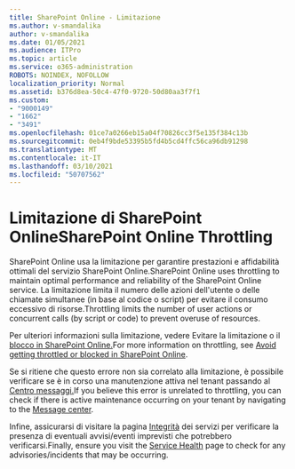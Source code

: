 ```yaml
---
title: SharePoint Online - Limitazione
ms.author: v-smandalika
author: v-smandalika
ms.date: 01/05/2021
ms.audience: ITPro
ms.topic: article
ms.service: o365-administration
ROBOTS: NOINDEX, NOFOLLOW
localization_priority: Normal
ms.assetid: b376d8ea-50c4-47f0-9720-50d80aa3f7f1
ms.custom:
- "9000149"
- "1662"
- "3491"
ms.openlocfilehash: 01ce7a0266eb15a04f70826cc3f5e135f384c13b
ms.sourcegitcommit: 0eb4f9bde53395b5fd4b5cd4ffc56ca96db91298
ms.translationtype: MT
ms.contentlocale: it-IT
ms.lasthandoff: 03/10/2021
ms.locfileid: "50707562"
---
```

# <a name="sharepoint-online-throttling"></a><span data-ttu-id="32287-102">Limitazione di SharePoint Online</span><span class="sxs-lookup"><span data-stu-id="32287-102">SharePoint Online Throttling</span></span>

<span data-ttu-id="32287-103">SharePoint Online usa la limitazione per garantire prestazioni e affidabilità ottimali del servizio SharePoint Online.</span><span class="sxs-lookup"><span data-stu-id="32287-103">SharePoint Online uses throttling to maintain optimal performance and reliability of the SharePoint Online service.</span></span> <span data-ttu-id="32287-104">La limitazione limita il numero delle azioni dell'utente o delle chiamate simultanee (in base al codice o script) per evitare il consumo eccessivo di risorse.</span><span class="sxs-lookup"><span data-stu-id="32287-104">Throttling limits the number of user actions or concurrent calls (by script or code) to prevent overuse of resources.</span></span> 

<span data-ttu-id="32287-105">Per ulteriori informazioni sulla limitazione, vedere Evitare la limitazione o il [blocco in SharePoint Online.](https://docs.microsoft.com/sharepoint/dev/general-development/how-to-avoid-getting-throttled-or-blocked-in-sharepoint-online)</span><span class="sxs-lookup"><span data-stu-id="32287-105">For more information on throttling, see [Avoid getting throttled or blocked in SharePoint Online](https://docs.microsoft.com/sharepoint/dev/general-development/how-to-avoid-getting-throttled-or-blocked-in-sharepoint-online).</span></span>

<span data-ttu-id="32287-106">Se si ritiene che questo errore non sia correlato alla limitazione, è possibile verificare se è in corso una manutenzione attiva nel tenant passando al [Centro messaggi.](https://portal.office.com/adminportal/home#/MessageCenter)</span><span class="sxs-lookup"><span data-stu-id="32287-106">If you believe this error is unrelated to throttling, you can check if there is active maintenance occurring on your tenant by navigating to the [Message center](https://portal.office.com/adminportal/home#/MessageCenter).</span></span>

 <span data-ttu-id="32287-107">Infine, assicurarsi di visitare la pagina [Integrità](https://portal.office.com/adminportal/home#/servicehealth) dei servizi per verificare la presenza di eventuali avvisi/eventi imprevisti che potrebbero verificarsi.</span><span class="sxs-lookup"><span data-stu-id="32287-107">Finally, ensure you visit the [Service Health](https://portal.office.com/adminportal/home#/servicehealth) page to check for any advisories/incidents that may be occurring.</span></span>

